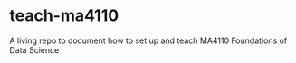 # teach-ma4110
A living repo to document how to set up and teach MA4110 Foundations of Data Science
